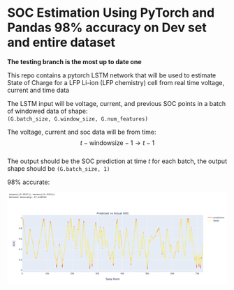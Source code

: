 # SOC Estimation Using PyTorch and Pandas 98% accuracy on Dev set and entire dataset

**The testing branch is the most up to date one**

This repo contains a pytorch LSTM network that will be used to estimate State of Charge for a LFP Li-ion (LFP chemistry) cell from real time voltage, current and time data


The LSTM input will be voltage, current, and previous SOC points in a batch of windowed data of shape: <br>```(G.batch_size, G.window_size, G.num_features)```

The voltage, current and soc data will be from time: $$t - \text{windowsize} - 1 \rightarrow t - 1$$<br>
The output should be the SOC prediction at time $t$ for each batch, the output shape should be ```(G.batch_size, 1)```

98% accurate:

<img src="https://github.com/att-ar/pytorch_colab/blob/main/dataset_predict.png">
